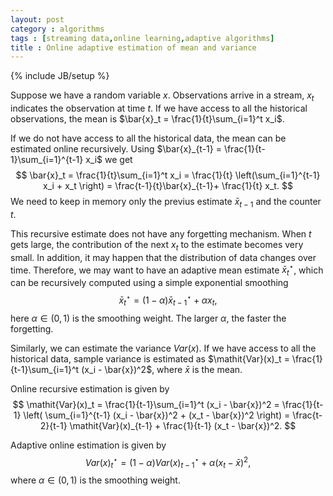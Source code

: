 ```yaml
---
layout: post
category : algorithms
tags : [streaming data,online learning,adaptive algorithms]
title : Online adaptive estimation of mean and variance
---
```

{% include JB/setup %}
<head>
<script type="text/x-mathjax-config">
MathJax.Hub.Config({
  tex2jax: {inlineMath: [['$','$'], ['\\(','\\)']]}
});
</script>
<script type="text/javascript"
 src="http://cdn.mathjax.org/mathjax/latest/MathJax.js?config=TeX-AMS-MML_HTMLorMML">
</script>
</head>

Suppose we have a random variable $x$. Observations arrive in a stream, $x_t$ indicates the observation at time $t$. If we have access to all the historical observations, the mean is $\bar{x}_t = \frac{1}{t}\sum_{i=1}^t x_i$.

If we do not have access to all the historical data, the mean can be estimated online recursively. Using $\bar{x}_{t-1} = \frac{1}{t-1}\sum_{i=1}^{t-1} x_i$ we get
$$
\bar{x}_t = \frac{1}{t}\sum_{i=1}^t x_i = \frac{1}{t} \left(\sum_{i=1}^{t-1} x_i + x_t \right) = \frac{t-1}{t}\bar{x}_{t-1}+ \frac{1}{t} x_t.
$$
We need to keep in memory only the previus estimate $\bar{x}_{t-1}$ and the counter $t$. 

This recursive estimate does not have any forgetting mechanism. When $t$ gets large, the contribution of the next $x_t$ to the estimate becomes very small. In addition, it may happen that the distribution of data changes over time. Therefore, we may want to have an adaptive mean estimate $\bar{x}_t^\star$, which can be recursively computed using a simple exponential smoothing
$$
\bar{x}_t^\star = (1-\alpha)\bar{x}_{t-1}^\star + \alpha x_t,
$$ 
here $\alpha \in (0,1)$ is the smoothing weight. The larger $\alpha$, the faster the forgetting.


Similarly, we can estimate the variance $\mathit{Var}(x)$. If we have access to  all the historical data, sample variance is estimated as $\mathit{Var}(x)_t = \frac{1}{t-1}\sum_{i=1}^t (x_i - \bar{x})^2$, where $\bar{x}$ is the mean. 

Online recursive estimation is given by 
$$
\mathit{Var}(x)_t = \frac{1}{t-1}\sum_{i=1}^t (x_i - \bar{x})^2 = 
\frac{1}{t-1} \left( \sum_{i=1}^{t-1} (x_i - \bar{x})^2  + (x_t - \bar{x})^2 \right) = \frac{t-2}{t-1} \mathit{Var}(x)_{t-1} + \frac{1}{t-1} (x_t - \bar{x})^2.
$$

Adaptive online estimation is given by 
$$
\mathit{Var}(x)_t^\star = (1-\alpha)\mathit{Var}(x)_{t-1}^\star + \alpha (x_t - \bar{x})^2,
$$
where $\alpha \in (0,1)$ is the smoothing weight. 